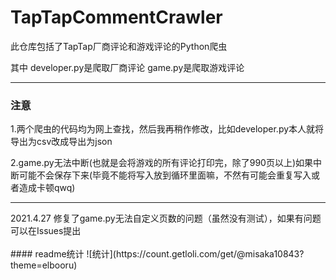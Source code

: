 # TapTapCommentCrawler
此仓库包括了TapTap厂商评论和游戏评论的Python爬虫

其中
developer.py是爬取厂商评论
game.py是爬取游戏评论

<hr>

### 注意
1.两个爬虫的代码均为网上查找，然后我再稍作修改，比如developer.py本人就将导出为csv改成导出为json

2.game.py无法中断(也就是会将游戏的所有评论打印完，除了990页以上)如果中断可能不会保存下来(毕竟不能将写入放到循环里面嘛，不然有可能会重复写入或者造成卡顿qwq)

<hr>
2021.4.27
修复了game.py无法自定义页数的问题（虽然没有测试），如果有问题可以在Issues提出
<br>
<br>
#### readme统计
![统计](https://count.getloli.com/get/@misaka10843?theme=elbooru)

